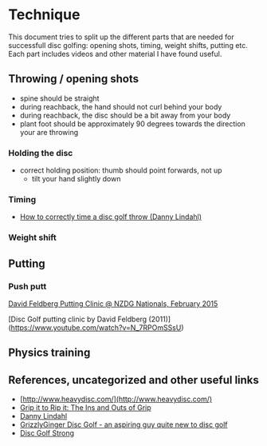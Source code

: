 # Technique

This document tries to split up the different parts that are needed for successfull disc golfing: opening shots, timing, weight shifts, putting etc. Each part includes videos and other material I have found useful.


## Throwing / opening shots

- spine should be straight
- during reachback, the hand should not curl behind your body 
- during reachback, the disc should be a bit away from your body
- plant foot should be approximately 90 degrees towards the direction your are throwing

### Holding the disc

- correct holding position: thumb should point forwards, not up
  - tilt your hand slightly down


### Timing

- [How to correctly time a disc golf throw (Danny Lindahl)](https://www.youtube.com/watch?v=A2_OVPhLg0A)

### Weight shift



## Putting

### Push putt

[David Feldberg Putting Clinic @ NZDG Nationals, February 2015](https://www.youtube.com/watch?v=-wrjOOzXQ1Y&feature=youtu.be)

[Disc Golf putting clinic by David Feldberg (2011)] (https://www.youtube.com/watch?v=N_7RPOmSSsU)


## Physics training


## References, uncategorized and other useful links

- [http://www.heavydisc.com/](http://www.heavydisc.com/)
- [ Grip it to Rip it: The Ins and Outs of Grip](https://www.discgolfreview.com/resources/articles/gripittoripit.shtml)
- [Danny Lindahl](https://www.youtube.com/channel/UC2VGodlZLCRY1n3TAU3YQNw)
- [GrizzlyGinger Disc Golf - an aspiring guy quite new to disc golf](https://www.youtube.com/channel/UC3ScPovPj934gfuhyv1zi8g)
- [Disc Golf Strong](https://www.youtube.com/channel/UCGXC_YbchbZGwLSGDvegrrA)
